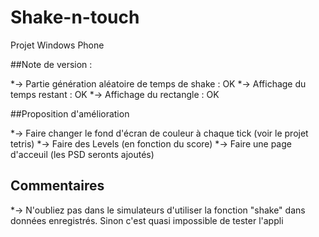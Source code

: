 # Shake-n-touch
Projet Windows Phone

##Note de version : 

*-> Partie génération aléatoire de temps de shake : OK 
*-> Affichage du temps restant : OK
*-> Affichage du rectangle : OK

##Proposition d'amélioration

*-> Faire changer le fond d'écran de couleur à chaque tick (voir le projet tetris) 
*-> Faire des Levels (en fonction du score) 
*-> Faire une page d'acceuil (les PSD seronts ajoutés)

## Commentaires 

*-> N'oubliez pas dans le simulateurs d'utiliser la fonction "shake" dans données enregistrés. Sinon c'est quasi impossible de tester l'appli

